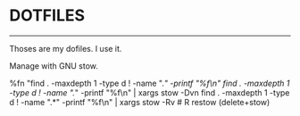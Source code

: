 # DOTFILES
---------------

Thoses are my dofiles. I use it.

Manage with GNU stow.


%fn
"find . -maxdepth 1 -type d ! -name ".*" -printf "%f\n"
find . -maxdepth 1 -type d ! -name ".*" -printf "%f\n" | xargs stow -Dvn
find . -maxdepth 1 -type d ! -name ".*" -printf "%f\n" | xargs stow -Rv # R restow (delete+stow) 
